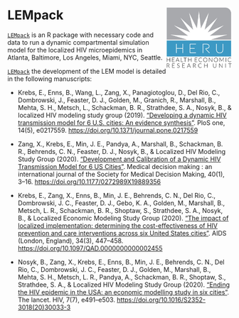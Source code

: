 
<!-- README.md is generated from README.Rmd. Please edit that file -->

# LEMpack <img src='figs/logo.jpg' align="right" height="139" />

<!-- <img src="docs/figs/under_const.jpeg" align="center" alt="" width="360" /> -->

[`LEMpack`](https://github.com/HERU-LEM/LEMpack) is an R package with
necessary code and data to run a dynamic compartmental simulation model
for the localized HIV microepidemics in Atlanta, Baltimore, Los Angeles,
Miami, NYC, Seattle.

[`LEMpack`](https://github.com/HERU-LEM/LEMpack) the development of the
LEM model is detailed in the following manuscripts:

  - Krebs, E., Enns, B., Wang, L., Zang, X., Panagiotoglou, D., Del Rio,
    C., Dombrowski, J., Feaster, D. J., Golden, M., Granich, R.,
    Marshall, B., Mehta, S. H., Metsch, L., Schackman, B. R., Strathdee,
    S. A., Nosyk, B., & localized HIV modeling study group (2019).
    [“Developing a dynamic HIV transmission model for 6 U.S. cities:
    An evidence
    synthesis”](https://dx.plos.org/10.1371/journal.pone.0217559).
    PloS one, 14(5), e0217559.
    <https://doi.org/10.1371/journal.pone.0217559>

  - Zang, X., Krebs, E., Min, J. E., Pandya, A., Marshall, B.,
    Schackman, B. R., Behrends, C. N., Feaster, D. J., Nosyk, B., &
    Localized HIV Modeling Study Group (2020). [“Development and
    Calibration of a Dynamic HIV Transmission Model for 6 US
    Cities”](https://journals.sagepub.com/doi/10.1177/0272989X19889356).
    Medical decision making : an international journal of the Society
    for Medical Decision Making, 40(1), 3–16.
    <https://doi.org/10.1177/0272989X19889356>

  - Krebs, E., Zang, X., Enns, B., Min, J. E., Behrends, C. N., Del Rio,
    C., Dombrowski, J. C., Feaster, D. J., Gebo, K. A., Golden, M.,
    Marshall, B., Metsch, L. R., Schackman, B. R., Shoptaw, S.,
    Strathdee, S. A., Nosyk, B., & Localized Economic Modeling Study
    Group (2020). [“The impact of localized implementation: determining
    the cost-effectiveness of HIV prevention and care interventions
    across six United States
    cities”](https://journals.lww.com/aidsonline/Abstract/2020/03010/The_impact_of_localized_implementation_.12.aspx).
    AIDS (London, England), 34(3), 447–458.
    <https://doi.org/10.1097/QAD.0000000000002455>

  - Nosyk, B., Zang, X., Krebs, E., Enns, B., Min, J. E., Behrends, C.
    N., Del Rio, C., Dombrowski, J. C., Feaster, D. J., Golden, M.,
    Marshall, B., Mehta, S. H., Metsch, L. R., Pandya, A., Schackman, B.
    R., Shoptaw, S., Strathdee, S. A., & Localized HIV Modeling Study
    Group (2020). [“Ending the HIV epidemic in the USA: an economic
    modelling study in six
    cities”](https://www.thelancet.com/journals/lanhiv/article/PIIS2352-3018\(20\)30033-3/fulltext).
    The lancet. HIV, 7(7), e491–e503.
    <https://doi.org/10.1016/S2352-3018(20)30033-3>
